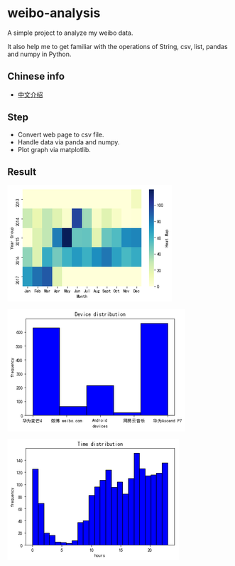 # weibo-analysis

A simple project to analyze my weibo data. 

It also help me to get familiar with the operations of String, csv, list, pandas and numpy in Python.

## Chinese info

* [中文介绍](https://luochang.ink/2019/04/20/%E6%88%91%E7%9A%84%E5%BE%AE%E5%8D%9A%E6%95%B0%E6%8D%AE%E5%8F%AF%E8%A7%86%E5%8C%96/)

## Step

* Convert web page to csv file.
* Handle data via panda and numpy.
* Plot graph via matplotlib.

## Result

![Heat map](img/heat_map.png)

![Device distribution](img/device_distribution.png)

![Sending time distribution](img/time_distribution.png)
